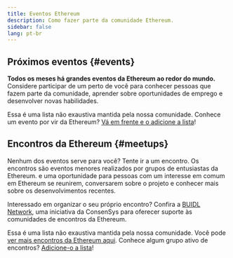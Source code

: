 ```yaml
---
title: Eventos Ethereum
description: Como fazer parte da comunidade Ethereum.
sidebar: false
lang: pt-br
---
```


## Próximos eventos {#events}

**Todos os meses há grandes eventos da Ethereum ao redor do mundo.** Considere participar de um perto de você para conhecer pessoas que fazem parte da comunidade, aprender sobre oportunidades de emprego e desenvolver novas habilidades.

<UpcomingEventsList/>

Essa é uma lista não exaustiva mantida pela nossa comunidade. Conhece um evento por vir da Ethereum? [Vá em frente e o adicione a lista](https://github.com/ethereum/ethereum-org-website/blob/dev/src/data/community-events.json)!

## Encontros da Ethereum {#meetups}

Nenhum dos eventos serve para você? Tente ir a um encontro. Os encontros são eventos menores realizados por grupos de entusiastas da Ethereum. e uma oportunidade para pessoas com um interesse em comum em Ethereum se reunirem, conversarem sobre o projeto e conhecer mais sobre os desenvolvimentos recentes.

<MeetupList />

Interessado em organizar o seu próprio encontro? Confira a [BUIDL Network](https://consensys.net/developers/buidlnetwork/), uma iniciativa da ConsenSys para oferecer suporte às comunidades de encontros da Ethereum.

Essa é uma lista não exaustiva mantida pela nossa comunidade. Você pode [ver mais encontros da Ethereum aqui](https://www.meetup.com/topics/ethereum/). Conhece algum grupo ativo de encontros? [Adicione-o a lista](https://github.com/ethereum/ethereum-org-website/blob/dev/src/data/community-meetups.json)!
